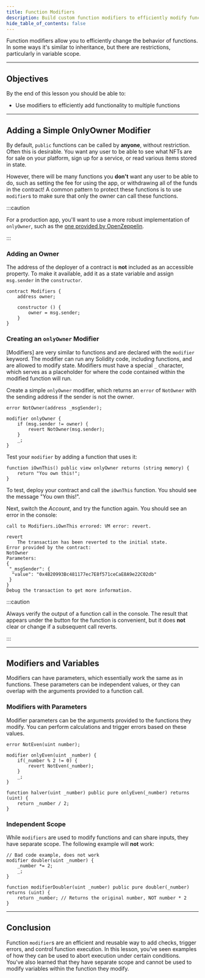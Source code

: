 ```yaml
---
title: Function Modifiers
description: Build custom function modifiers to efficiently modify functionality.
hide_table_of_contents: false
---
```


Function modifiers allow you to efficiently change the behavior of functions. In some ways it's similar to inheritance, but there are restrictions, particularly in variable scope.

---

## Objectives

By the end of this lesson you should be able to:

- Use modifiers to efficiently add functionality to multiple functions

---

## Adding a Simple OnlyOwner Modifier

By default, `public` functions can be called by **anyone**, without restriction. Often this is desirable. You want any user to be able to see what NFTs are for sale on your platform, sign up for a service, or read various items stored in state.

However, there will be many functions you **don't** want any user to be able to do, such as setting the fee for using the app, or withdrawing all of the funds in the contract! A common pattern to protect these functions is to use `modifier`s to make sure that only the owner can call these functions.

:::caution

For a production app, you'll want to use a more robust implementation of `onlyOwner`, such as the [one provided by OpenZeppelin].

:::

### Adding an Owner

The address of the deployer of a contract is **not** included as an accessible property. To make it available, add it as a state variable and assign `msg.sender` in the `constructor`.

```solidity
contract Modifiers {
    address owner;

    constructor () {
        owner = msg.sender;
    }
}
```

### Creating an `onlyOwner` Modifier

[Modifiers] are very similar to functions and are declared with the `modifier` keyword. The modifier can run any Solidity code, including functions, and are allowed to modify state. Modifiers must have a special `_` character, which serves as a placeholder for where the code contained within the modified function will run.

Create a simple `onlyOwner` modifier, which returns an `error` of `NotOwner` with the sending address if the sender is not the owner.

```solidity
error NotOwner(address _msgSender);
```

```solidity
modifier onlyOwner {
    if (msg.sender != owner) {
        revert NotOwner(msg.sender);
    }
    _;
}
```

Test your `modifier` by adding a function that uses it:

```solidity
function iOwnThis() public view onlyOwner returns (string memory) {
    return "You own this!";
}
```

To test, deploy your contract and call the `iOwnThis` function. You should see the message "You own this!".

Next, switch the _Account_, and try the function again. You should see an error in the console:

```text
call to Modifiers.iOwnThis errored: VM error: revert.

revert
	The transaction has been reverted to the initial state.
Error provided by the contract:
NotOwner
Parameters:
{
 "_msgSender": {
  "value": "0x4B20993Bc481177ec7E8f571ceCaE8A9e22C02db"
 }
}
Debug the transaction to get more information.
```

:::caution

Always verify the output of a function call in the console. The result that appears under the button for the function is convenient, but it does **not** clear or change if a subsequent call reverts.

:::

---

## Modifiers and Variables

Modifiers can have parameters, which essentially work the same as in functions. These parameters can be independent values, or they can overlap with the arguments provided to a function call.

### Modifiers with Parameters

Modifier parameters can be the arguments provided to the functions they modify. You can perform calculations and trigger errors based on these values.

```solidity
error NotEven(uint number);

modifier onlyEven(uint _number) {
    if(_number % 2 != 0) {
        revert NotEven(_number);
    }
    _;
}

function halver(uint _number) public pure onlyEven(_number) returns (uint) {
    return _number / 2;
}
```

### Independent Scope

While `modifiers` are used to modify functions and can share inputs, they have separate scope. The following example will **not** work:

```solidity
// Bad code example, does not work
modifier doubler(uint _number) {
    _number *= 2;
    _;
}

function modifierDoubler(uint _number) public pure doubler(_number) returns (uint) {
    return _number; // Returns the original number, NOT number * 2
}
```

---

## Conclusion

Function `modifier`s are an efficient and reusable way to add checks, trigger errors, and control function execution. In this lesson, you've seen examples of how they can be used to abort execution under certain conditions. You've also learned that they have separate scope and cannot be used to modify variables within the function they modify.

[one provided by OpenZeppelin]: https://github.com/OpenZeppelin/openzeppelin-contracts/blob/master/contracts/access/Ownable.sol
